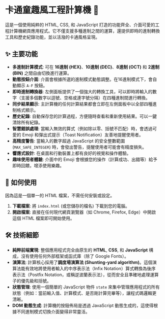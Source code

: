 # 卡通童趣風工程計算機 🎨

這是一個使用純粹的 HTML, CSS, 和 JavaScript 打造的功能齊全、介面可愛的工程計算機網頁應用程式。它不僅支援多種進制之間的運算，還提供即時的進制轉換工具和歷史紀錄功能，並以活潑的卡通風格呈現。

## ✨ 主要功能

  * **多進制計算模式**: 可在 **16進制 (HEX)**、**10進制 (DEC)**、**8進制 (OCT)** 和 **2進制 (BIN)** 之間自由切換進行運算。
  * **動態按鈕介面**: 介面會根據所選的進制模式動態調整。在16進制模式下，會自動顯示 `A-F` 按鈕。
  * **即時進制轉換器**: 左側面板提供了一個強大的轉換工具，可以即時將輸入的數字（支援多個數字以逗號、空格或連字號分隔）在四種進制間進行轉換。
  * **同步結果顯示**: 主計算機的任何計算結果都會立即在左側面板中以全部四種進制格式顯示。
  * **歷史紀錄**: 自動保存您的計算過程，方便隨時查看和重新使用結果。可以一鍵清除所有紀錄。
  * **智慧錯誤處理**: 當輸入無效的算式（例如除以零、括號不匹配）時，會透過可愛的 Emoji 和彈出式提示（Toast Notification）友善地提醒使用者。
  * **高精度警告**: 當輸入的數字超過 JavaScript 的安全整數範圍 (`MAX_SAFE_INTEGER`) 時，會發出警告，提醒使用者可能會有精度損失。
  * **響應式設計**: 在桌面和行動裝置上都有良好的視覺和操作體驗。
  * **趣味使用者體驗**: 介面中的 Emoji 會根據您的操作（計算成功、出錯等）給予即時回饋，增添使用樂趣。

## 🚀 如何使用

因為這是一個單一的 HTML 檔案，不需任何安裝或設定。

1.  **下載檔案**: 將 `index.html` (或您儲存的檔名) 下載到您的電腦。
2.  **開啟檔案**: 直接在任何現代網頁瀏覽器（如 Chrome, Firefox, Edge）中開啟這個 HTML 檔案即可開始使用。

## 🛠️ 技術細節

  * **純粹前端實現**: 整個應用程式完全由原生的 **HTML**, **CSS**, 和 **JavaScript** 構成，沒有使用任何外部框架或函式庫（除了 Google Fonts）。
  * **演算法**: 計算核心採用了**調度場演算法 (Shunting-yard algorithm)**。這個演算法能有效地將使用者輸入的中序表示法（Infix Notation）算式轉換為後序表示法（Postfix Notation，或稱逆波蘭表示法），從而安全且準確地處理運算子的優先級和括號。
  * **狀態管理**: 使用一個簡單的 JavaScript 物件 `state` 來集中管理應用程式的所有狀態（例如：當前輸入值、計算模式、是否剛計算完畢等），讓程式碼邏輯更清晰。
  * **DOM 動態生成**: 計算機的按鈕佈局是透過 JavaScript 動態生成的，這使得根據不同進制模式切換介面變得非常靈活。

